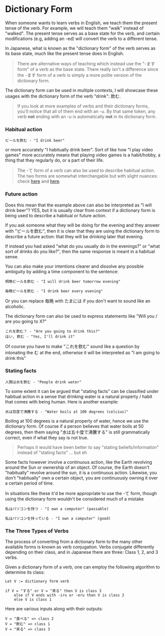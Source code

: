 # Dictionary Form

When someone wants to learn verbs in English, we teach them the present tense of the verb. For example, we will teach them "walk" instead of "walked". The present tense serves as a base state for the verb, and certain modifications (e.g, adding an -ed) will convert the verb to a different tense.

In Japanese, what is known as the "dictionary form" of the verb serves as its base state, much like the present tense does in English. 

> There are alternative ways of teaching which instead use the "-ます form" of a verb as the base state. There really isn't a difference since the -ます form of a verb is simply a more polite version of the dictionary form.

The dictionary form can be used in multiple contexts, I will showcase these usages with the dictionary form of the verb "drink": 飲む. 

> If you look at more examples of verbs and their dictionary forms, you'll notice that all of them end with an -u. By that same token, any verb **not** ending with an -u is automatically **not** in its dictionary form.

### Habitual action

```
ビールを飲む - "I drink beer"
```

or more accurately "I habitually drink beer". Sort of like how "I play video games" more accurately means that playing video games is a habit/hobby, a thing that they regularly do, or a part of their life.

> The -て form of a verb can also be used to describe habitual action. The two forms are somewhat interchangable but with slight nuances: check [here](https://www.reddit.com/r/LearnJapanese/comments/enzbz0/difference_between_%E3%81%A6%E3%81%84%E3%81%BE%E3%81%99_and_%E3%81%BE%E3%81%99_for_describing/) and [here](https://japanese.stackexchange.com/questions/11925/habitual-aspect).

### Future action

Does this mean that the example above can also be interpreted as "I will drink beer"? YES, but it is usually clear from context if a dictionary form is being used to describe a habitual or future action.

If you ask someone what they will be doing for the evening and they answer with "ビールを飲む", then it is clear that they are using the dictionary form to describe a future action: that they will be drinking later that evening. 

If instead you had asked "what do you usually do in the evenings?" or "what sort of drinks do you like?", then the same response is meant in a habitual sense.

You can also make your intentions clearer and dissolve any possible ambiguity by adding a time component to the sentence:

```
明晩ビールを飲む - "I will drink beer tomorrow evening"

毎晩ビールを飲む - "I drink beer every evening"
```

Or you can replace 毎晩 with たまには if you don't want to sound like an alcoholic. 

The dictionary form can also be used to express statements like "Will you / are you going to X?"

```
これを飲む？ - "Are you going to drink this?"
はい, 飲む - "Yes, I'll drink it"
```

Of course you have to make "これを飲む" sound like a question by intonating the む at the end, otherwise it will be interpreted as "I am going to drink this"

### Stating facts

```
人間は水を飲む - "People drink water"
```

To some extent it can be argued that "stating facts" can be classified under habitual action in a sense that drinking water is a natural property / habit that comes with being human. Here is another example:

```
水は百度で沸騰する - "Water boils at 100 degrees (celcius)"
```

Boiling at 100 degrees is a natural property of water, hence we use the dictionary form. Of course if a person believes that water boils at 50 degrees, then them saying "水は五十度で沸騰する" is still grammatically correct, even if what they say is not true.

> Perhaps it would have been better to say "stating beliefs/information" instead of "stating facts" ... but eh 


Some facts however involve a continuous action, like the Earth revolving around the Sun or ownership of an object. Of course, the Earth doesn't "habitually" revolve around the sun, it is a continuous action. Likewise, you don't "habitually" own a certain object, you are continuously owning it over a certain period of time. 

In situations like these it'd be more appropriate to use the -て form, though using the dictionary form wouldn't be considered much of a mistake

```
私はパソコンを持つ - "I own a computer" (passable)

私はパソコンを持っている - "I own a computer" (good)
```

### The Three Types of Verbs

The process of converting from a dictionary form to the many other available forms is known as verb conjugation. Verbs conjugate differently depending on their class, and in Japanese there are three: Class 1, 2, and 3 verbs. 

Given a dictionary form of a verb, one can employ the following algorithm to determine its class:

```coq
Let V := dictionary form verb

if V = "する" or V = "来る" then V is class 3
    else if V ends with -iru or -eru then V is class 2
    else V is class 1
```

Here are various inputs along with their outputs:

```coq
V = "食べる" => class 2
V = "飲む" => class 1
V = "来る" => class 3
```






